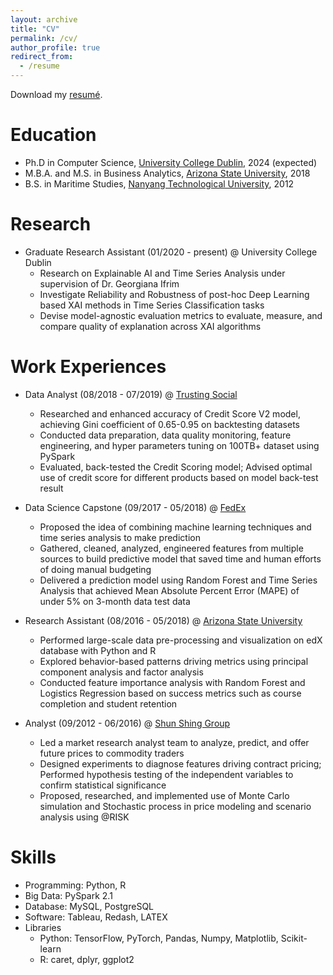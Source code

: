 ```yaml
---
layout: archive
title: "CV"
permalink: /cv/
author_profile: true
redirect_from:
  - /resume
---
```


Download my [resumé](https://trang-nguyenn.github.io/files/Trang_CV.pdf).
  

Education
======
* Ph.D in Computer Science, [University College Dublin](https://www.ucd.ie/cs/), 2024 (expected)
* M.B.A. and M.S. in Business Analytics, [Arizona State University](https://wpcarey.asu.edu/masters-programs/business-analytics), 2018
* B.S. in Maritime Studies, [Nanyang Technological University](https://www.ntu.edu.sg/education/undergraduate-programme/bachelor-of-science-in-maritime-studies), 2012

Research
======
* Graduate Research Assistant (01/2020 - present) @ University College Dublin
    * Research on Explainable AI and Time Series Analysis under supervision of Dr. Georgiana Ifrim
    * Investigate Reliability and Robustness of post-hoc Deep Learning based XAI methods in Time Series Classification tasks
    * Devise model-agnostic evaluation metrics to evaluate, measure, and compare quality of explanation across XAI algorithms


Work Experiences
======
* Data Analyst (08/2018 - 07/2019) @ [Trusting Social](https://trustingsocial.com/)
    * Researched and enhanced accuracy of Credit Score V2 model, achieving Gini coefficient of 0.65-0.95 on backtesting datasets
    * Conducted data preparation, data quality monitoring, feature engineering, and hyper parameters tuning on 100TB+ dataset using PySpark
    * Evaluated, back-tested the Credit Scoring model; Advised optimal use of credit score for different products based on model back-test result
* Data Science Capstone (09/2017 - 05/2018) @ [FedEx](https://www.fedex.com/en-us/home.html)
    * Proposed the idea of combining machine learning techniques and time series analysis to make prediction
    * Gathered, cleaned, analyzed, engineered features from multiple sources to build predictive model that saved time and human efforts of doing manual budgeting
    * Delivered a prediction model using Random Forest and Time Series Analysis that achieved Mean Absolute Percent Error (MAPE) of under 5% on 3-month data test data
    
* Research Assistant (08/2016 - 05/2018) @ [Arizona State University](https://edplus.asu.edu/projects/asu-online)
    * Performed large-scale data pre-processing and visualization on edX database with Python and R
    * Explored behavior-based patterns driving metrics using principal component analysis and factor analysis
    * Conducted feature importance analysis with Random Forest and Logistics Regression based on success metrics such as course completion and student retention
* Analyst (09/2012 - 06/2016) @ [Shun Shing Group](https://ssgil.com/)
    *  Led a market research analyst team to analyze, predict, and offer future prices to commodity traders
    *  Designed experiments to diagnose features driving contract pricing; Performed hypothesis testing of the independent variables to confirm statistical significance
    *  Proposed, researched, and implemented use of Monte Carlo simulation and Stochastic process in price modeling and scenario analysis using @RISK


Skills
======
* Programming: Python, R
* Big Data: PySpark 2.1
* Database: MySQL, PostgreSQL
* Software: Tableau, Redash, LATEX
* Libraries 
    * Python: TensorFlow, PyTorch, Pandas, Numpy, Matplotlib, Scikit-learn
    * R: caret, dplyr, ggplot2
